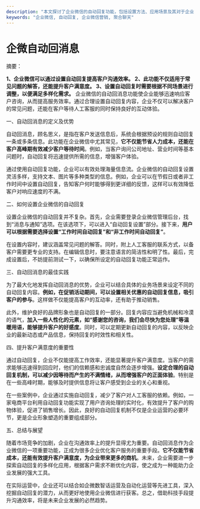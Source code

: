 ```yaml
---
description: "本文探讨了企业微信的自动回复功能，包括设置方法、应用场景及其对于企业沟通效率的提升。"
keywords: "企业微信, 自动回复, 企业微信营销, 聚合聊天"
---
```

# 企微自动回消息

摘要： 

**1、企业微信可以通过设置自动回复提高客户沟通效率。 2、此功能不仅适用于常见问题的解答，还能提升客户满意度。 3、设置自动回复时需要根据不同场景进行调整，以便满足多样化需求。** 企业微信的自动回消息功能使企业能够迅速响应客户咨询，从而提高服务效率。通过合理设置自动回复内容，企业不仅可以解决客户的常见问题，还能在客户等待人工客服的同时保持良好的互动体验。

一、自动回消息的定义及优势

自动回消息，顾名思义，是指在客户发送信息后，系统会根据预设的规则自动回复一条或多条信息。此功能在企业微信中尤其常见，**它不仅能节省人力成本，还能在客户高峰期有效减少客户等待时间**。例如，当客户询问公司地址、营业时间等基本问题时，自动回复将迅速提供所需的信息，增强客户体验。

通过使用自动回复功能，企业可以有效处理海量信息流。企业微信的自动回复设置灵活多样，支持文本、图片等多种类型的信息。例如，企业可以在节假日或者非工作时间中设置自动回复，告知客户何时能够得到更详细的反馈，这样可以有效降低客户对响应速度的不满。

二、如何设置企业微信的自动回复

设置企业微信的自动回复并不复杂。首先，企业需要登录企业微信管理后台，找到“消息与通知”选项。在该选项下，可以进入“自动回复设置”部分。接下来，**用户可以根据需要选择设置“工作时间自动回复”和“非工作时间自动回复”**。

在设置内容时，建议涵盖常见问题的解答。同时，附上人工客服的联系方式，以备客户需要更专业的支持。在编辑信息时，要注意语言的简洁性和明了性。最后，完成设置后，不妨提前测试一下，以确保所设定的自动回复功能正常运作。

三、自动回消息的最佳实践

为了最大化地发挥自动回消息的优势，企业可以结合具体的业务场景来设定不同的自动回复内容。**例如，在促销活动期间，可以设置相关优惠的自动回复信息，吸引客户的参与**。这样做不仅能提高客户的互动率，还有助于推动销售。

此外，维护良好的品牌形象也是自动回复的一部分。回复内容应当避免机械和冷漠的语气，**加入一些人性化的元素，如“感谢您的咨询，我们会尽快为您处理”等温暖用语，能够提升客户的好感度**。同时，可以定期更新自动回复的内容，以反映企业的最新动态或产品信息，保持回复的时效性和相关性。

四、提升客户满意度的重要性

通过自动回复，企业不仅能提高工作效率，还能显著提升客户满意度。当客户的需求能够迅速得到回应时，他们的信赖感和忠诚度自然会逐步增强。**设定合理的自动回复机制，可以减少因等待而产生的不满情绪，从而增强客户的正面体验**。特别是在一些高峰时期，能够及时提供信息将让客户感受到企业的关心和重视。

在一些案例中，企业通过实施自动回复，减少了客户对人工客服的依赖。例如，一家电商平台利用自动回复功能实现了用户咨询处理的实时化，有效提升了客户的购物体验，促进了销售增长。因此，良好的自动回复机制不仅是企业运营的必要环节，更是企业形象塑造的重要组成部分。

五、总结与展望

随着市场竞争的加剧，企业在沟通效率上的提升显得尤为重要。自动回消息作为企业微信的一项重要功能，正成为很多企业优化客户服务的重要手段。**它不仅能节省成本，还能有效提升客户满意度，为企业带来更多的商机**。未来，企业需要进一步探索自动回复的多样化应用，根据客户需求不断优化内容，使之成为一种能助力企业发展的强大工具。

在实际运营中，企业还可以结合如企微数智话运营及自动化运营等先进工具，深入挖掘自动回复的潜力，从而更好地使用企业微信进行获客。总之，借助科技手段提升沟通效率，将是未来企业发展的必然趋势。
